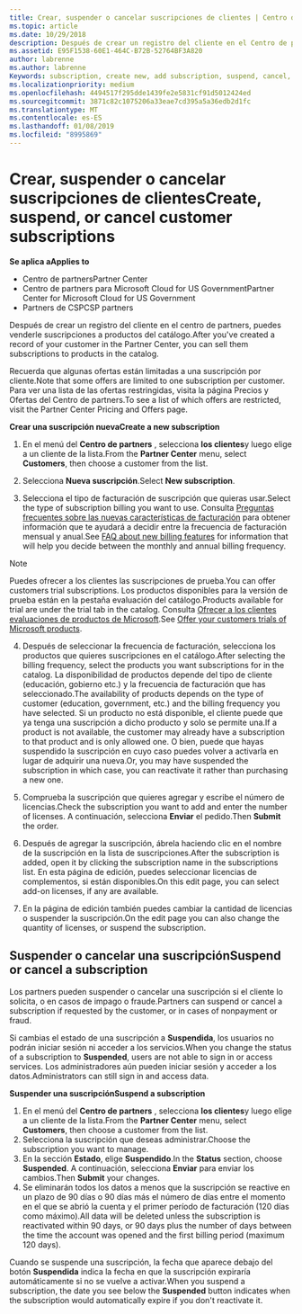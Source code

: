 ```yaml
---
title: Crear, suspender o cancelar suscripciones de clientes | Centro de partners
ms.topic: article
ms.date: 10/29/2018
description: Después de crear un registro del cliente en el Centro de partners, puedes venderle suscripciones a los productos del catálogo.
ms.assetid: E95F1538-60E1-464C-B72B-52764BF3A820
author: labrenne
ms.author: labrenne
Keywords: subscription, create new, add subscription, suspend, cancel,
ms.localizationpriority: medium
ms.openlocfilehash: 4494517f295dde1439fe2e5831cf91d5012424ed
ms.sourcegitcommit: 3871c82c1075206a33eae7cd395a5a36edb2d1fc
ms.translationtype: MT
ms.contentlocale: es-ES
ms.lasthandoff: 01/08/2019
ms.locfileid: "8995869"
---
```

# <a name="create-suspend-or-cancel-customer-subscriptions"></a><span data-ttu-id="34b18-103">Crear, suspender o cancelar suscripciones de clientes</span><span class="sxs-lookup"><span data-stu-id="34b18-103">Create, suspend, or cancel customer subscriptions</span></span>

**<span data-ttu-id="34b18-104">Se aplica a</span><span class="sxs-lookup"><span data-stu-id="34b18-104">Applies to</span></span>**

-  <span data-ttu-id="34b18-105">Centro de partners</span><span class="sxs-lookup"><span data-stu-id="34b18-105">Partner Center</span></span>
-  <span data-ttu-id="34b18-106">Centro de partners para Microsoft Cloud for US Government</span><span class="sxs-lookup"><span data-stu-id="34b18-106">Partner Center for Microsoft Cloud for US Government</span></span>
-  <span data-ttu-id="34b18-107">Partners de CSP</span><span class="sxs-lookup"><span data-stu-id="34b18-107">CSP partners</span></span>

<span data-ttu-id="34b18-108">Después de crear un registro del cliente en el centro de partners, puedes venderle suscripciones a productos del catálogo.</span><span class="sxs-lookup"><span data-stu-id="34b18-108">After you've created a record of your customer in the Partner Center, you can sell them subscriptions to products in the catalog.</span></span>

<span data-ttu-id="34b18-109">Recuerda que algunas ofertas están limitadas a una suscripción por cliente.</span><span class="sxs-lookup"><span data-stu-id="34b18-109">Note that some offers are limited to one subscription per customer.</span></span> <span data-ttu-id="34b18-110">Para ver una lista de las ofertas restringidas, visita la página Precios y Ofertas del Centro de partners.</span><span class="sxs-lookup"><span data-stu-id="34b18-110">To see a list of which offers are restricted, visit the Partner Center Pricing and Offers page.</span></span> 


**<span data-ttu-id="34b18-111">Crear una suscripción nueva</span><span class="sxs-lookup"><span data-stu-id="34b18-111">Create a new subscription</span></span>**

1. <span data-ttu-id="34b18-112">En el menú del **Centro de partners** , selecciona **los clientes**y luego elige a un cliente de la lista.</span><span class="sxs-lookup"><span data-stu-id="34b18-112">From the **Partner Center** menu, select **Customers**, then choose a customer from the list.</span></span>

2. <span data-ttu-id="34b18-113">Selecciona **Nueva suscripción**.</span><span class="sxs-lookup"><span data-stu-id="34b18-113">Select **New subscription**.</span></span>

3. <span data-ttu-id="34b18-114">Selecciona el tipo de facturación de suscripción que quieras usar.</span><span class="sxs-lookup"><span data-stu-id="34b18-114">Select the type of subscription billing you want to use.</span></span>  <span data-ttu-id="34b18-115">Consulta [Preguntas frecuentes sobre las nuevas características de facturación](faq-about-new-billing-features.md) para obtener información que te ayudará a decidir entre la frecuencia de facturación mensual y anual.</span><span class="sxs-lookup"><span data-stu-id="34b18-115">See [FAQ about new billing features](faq-about-new-billing-features.md) for information that will help you decide between the monthly and annual billing frequency.</span></span>
 
>[!Note]
><span data-ttu-id="34b18-116">Puedes ofrecer a los clientes las suscripciones de prueba.</span><span class="sxs-lookup"><span data-stu-id="34b18-116">You can offer customers trial subscriptions.</span></span> <span data-ttu-id="34b18-117">Los productos disponibles para la versión de prueba están en la pestaña evaluación del catálogo.</span><span class="sxs-lookup"><span data-stu-id="34b18-117">Products available for trial are under the trial tab in the catalog.</span></span> <span data-ttu-id="34b18-118">Consulta [Ofrecer a los clientes evaluaciones de productos de Microsoft](offer-your-customers-trials-of-microsoft-products.md).</span><span class="sxs-lookup"><span data-stu-id="34b18-118">See [Offer your customers trials of Microsoft products](offer-your-customers-trials-of-microsoft-products.md).</span></span>

 
4. <span data-ttu-id="34b18-119">Después de seleccionar la frecuencia de facturación, selecciona los productos que quieres suscripciones en el catálogo.</span><span class="sxs-lookup"><span data-stu-id="34b18-119">After selecting the billing frequency, select the products you want subscriptions for in the catalog.</span></span> <span data-ttu-id="34b18-120">La disponibilidad de productos depende del tipo de cliente (educación, gobierno etc.) y la frecuencia de facturación que has seleccionado.</span><span class="sxs-lookup"><span data-stu-id="34b18-120">The availability of products depends on the type of customer (education, government, etc.) and the billing frequency you have selected.</span></span> <span data-ttu-id="34b18-121">Si un producto no está disponible, el cliente puede que ya tenga una suscripción a dicho producto y solo se permite una.</span><span class="sxs-lookup"><span data-stu-id="34b18-121">If a product is not available, the customer may already have a subscription to that product and is only allowed one.</span></span> <span data-ttu-id="34b18-122">O bien, puede que hayas suspendido la suscripción en cuyo caso puedes volver a activarla en lugar de adquirir una nueva.</span><span class="sxs-lookup"><span data-stu-id="34b18-122">Or, you may have suspended the subscription in which case, you can reactivate it rather than purchasing a new one.</span></span>

5. <span data-ttu-id="34b18-123">Comprueba la suscripción que quieres agregar y escribe el número de licencias.</span><span class="sxs-lookup"><span data-stu-id="34b18-123">Check the subscription you want to add and enter the number of licenses.</span></span> <span data-ttu-id="34b18-124">A continuación, selecciona **Enviar** el pedido.</span><span class="sxs-lookup"><span data-stu-id="34b18-124">Then **Submit** the order.</span></span>

6. <span data-ttu-id="34b18-125">Después de agregar la suscripción, ábrela haciendo clic en el nombre de la suscripción en la lista de suscripciones.</span><span class="sxs-lookup"><span data-stu-id="34b18-125">After the subscription is added, open it by clicking the subscription name in the subscriptions list.</span></span> <span data-ttu-id="34b18-126">En esta página de edición, puedes seleccionar licencias de complementos, si están disponibles.</span><span class="sxs-lookup"><span data-stu-id="34b18-126">On this edit page, you can select add-on licenses, if any are available.</span></span>

7. <span data-ttu-id="34b18-127">En la página de edición también puedes cambiar la cantidad de licencias o suspender la suscripción.</span><span class="sxs-lookup"><span data-stu-id="34b18-127">On the edit page you can also change the quantity of licenses, or suspend the subscription.</span></span>

## <a name="suspend-or-cancel-a-subscription"></a><span data-ttu-id="34b18-128">Suspender o cancelar una suscripción</span><span class="sxs-lookup"><span data-stu-id="34b18-128">Suspend or cancel a subscription</span></span>

<span data-ttu-id="34b18-129">Los partners pueden suspender o cancelar una suscripción si el cliente lo solicita, o en casos de impago o fraude.</span><span class="sxs-lookup"><span data-stu-id="34b18-129">Partners can suspend or cancel a subscription if requested by the customer, or in cases of nonpayment or fraud.</span></span>

<span data-ttu-id="34b18-130">Si cambias el estado de una suscripción a **Suspendida**, los usuarios no podrán iniciar sesión ni acceder a los servicios.</span><span class="sxs-lookup"><span data-stu-id="34b18-130">When you change the status of a subscription to **Suspended**, users are not able to sign in or access services.</span></span> <span data-ttu-id="34b18-131">Los administradores aún pueden iniciar sesión y acceder a los datos.</span><span class="sxs-lookup"><span data-stu-id="34b18-131">Administrators can still sign in and access data.</span></span>

**<span data-ttu-id="34b18-132">Suspender una suscripción</span><span class="sxs-lookup"><span data-stu-id="34b18-132">Suspend a subscription</span></span>**

1.  <span data-ttu-id="34b18-133">En el menú del **Centro de partners** , selecciona **los clientes**y luego elige a un cliente de la lista.</span><span class="sxs-lookup"><span data-stu-id="34b18-133">From the **Partner Center** menu, select **Customers**, then choose a customer from the list.</span></span>
2.  <span data-ttu-id="34b18-134">Selecciona la suscripción que deseas administrar.</span><span class="sxs-lookup"><span data-stu-id="34b18-134">Choose the subscription you want to manage.</span></span>
3.  <span data-ttu-id="34b18-135">En la sección **Estado**, elige **Suspendido**.</span><span class="sxs-lookup"><span data-stu-id="34b18-135">In the **Status** section, choose **Suspended**.</span></span> <span data-ttu-id="34b18-136">A continuación, selecciona **Enviar** para enviar los cambios.</span><span class="sxs-lookup"><span data-stu-id="34b18-136">Then **Submit** your changes.</span></span>
4.  <span data-ttu-id="34b18-137">Se eliminarán todos los datos a menos que la suscripción se reactive en un plazo de 90 días o 90 días más el número de días entre el momento en el que se abrió la cuenta y el primer período de facturación (120 días como máximo).</span><span class="sxs-lookup"><span data-stu-id="34b18-137">All data will be deleted unless the subscription is reactivated within 90 days, or 90 days plus the number of days between the time the account was opened and the first billing period (maximum 120 days).</span></span>

<span data-ttu-id="34b18-138">Cuando se suspende una suscripción, la fecha que aparece debajo del botón **Suspendida** indica la fecha en que la suscripción expiraría automáticamente si no se vuelve a activar.</span><span class="sxs-lookup"><span data-stu-id="34b18-138">When you suspend a subscription, the date you see below the **Suspended** button indicates when the subscription would automatically expire if you don't reactivate it.</span></span> 




 



